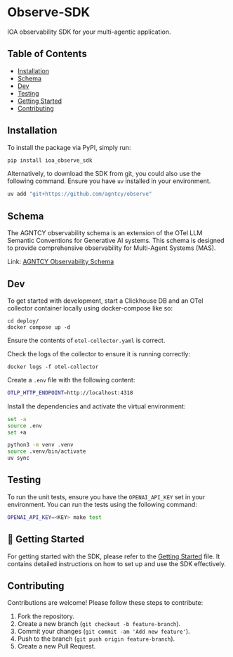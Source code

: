# Observe-SDK

IOA observability SDK for your multi-agentic application.

## Table of Contents

- [Installation](#installation)
- [Schema](#schema)
- [Dev](#dev)
- [Testing](#testing)
- [Getting Started](#getting-started)
- [Contributing](#contributing)

## Installation

To install the package via PyPI, simply run:

```bash
pip install ioa_observe_sdk
```

Alternatively, to download the SDK from git, you could also use the following command. Ensure you have `uv` installed in your environment.

```bash
uv add "git+https://github.com/agntcy/observe"
```

## Schema

The AGNTCY observability schema is an extension of the OTel LLM Semantic Conventions for Generative AI systems.
This schema is designed to provide comprehensive observability for Multi-Agent Systems (MAS).

Link: [AGNTCY Observability Schema](https://github.com/agntcy/observe/blob/main/schema/)

## Dev

To get started with development, start a Clickhouse DB and an OTel collector container locally using docker-compose like so:

```
cd deploy/
docker compose up -d
```

Ensure the contents of `otel-collector.yaml` is correct.

Check the logs of the collector to ensure it is running correctly:

```
docker logs -f otel-collector
```

Create a `.env` file with the following content:

```bash
OTLP_HTTP_ENDPOINT=http://localhost:4318
```

Install the dependencies and activate the virtual environment:

```bash
set -a
source .env
set +a

python3 -m venv .venv
source .venv/bin/activate
uv sync
```

## Testing

To run the unit tests, ensure you have the `OPENAI_API_KEY` set in your environment. You can run the tests using the following command:

```bash
OPENAI_API_KEY=<KEY> make test
```

## 🚀 Getting Started

For getting started with the SDK, please refer to the [Getting Started](https://github.com/agntcy/observe/blob/main/GETTING-STARTED.md)
 file. It contains detailed instructions on how to set up and use the SDK effectively.

## Contributing

Contributions are welcome! Please follow these steps to contribute:

1. Fork the repository.
2. Create a new branch (`git checkout -b feature-branch`).
3. Commit your changes (`git commit -am 'Add new feature'`).
4. Push to the branch (`git push origin feature-branch`).
5. Create a new Pull Request.
